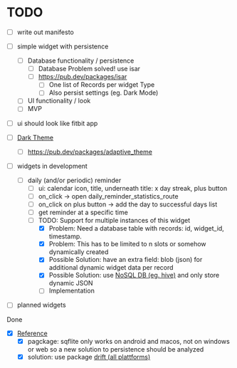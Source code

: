 # TODO

- [ ] write out manifesto

- [ ] simple widget with persistence
  - [ ] Database functionality / persistence
    - [ ] Database Problem solved! use isar
    - [ ] <https://pub.dev/packages/isar>
      - [ ] One list of Records per widget Type
      - [ ] Also persist settings (eg. Dark Mode)
  - [ ] UI functionality / look
  - [ ] MVP

- [ ] ui should look like fitbit app
- [ ] [Dark Theme](https://medium.flutterdevs.com/implement-dark-mode-in-flutter-using-provider-158925112bf9)
  - [ ] <https://pub.dev/packages/adaptive_theme>

- [ ] widgets in development
  - [ ] daily (and/or periodic) reminder
    - [ ] ui: calendar icon, title, underneath title: x day streak, plus button
    - [ ] on_click -> open daily_reminder_statistics_route
    - [ ] on_click on plus button -> add the day to successful days list
    - [ ] get reminder at a specific time
    - [ ] TODO: Support for multiple instances of this widget
      - [X] Problem: Need a database table with records: id, widget_id, timestamp.
      - [X] Problem: This has to be limited to n slots or somehow dynamically created
      - [X] Possible Solution: have an extra field: blob (json) for additional dynamic widget data per record
      - [X] Possible Solution: use [NoSQL DB (eg. hive)](https://pub.dev/packages/hive) and only store dynamic JSON
      - [ ] Implementation

- [ ] planned widgets

Done

- [X] [Reference](https://docs.flutter.dev/cookbook/persistence/sqlite)
  - [X] pagckage: sqflite only works on android and macos, not on windows or web so a new solution to persistence should be analyzed
  - [X] solution: use package [drift (all plattforms)](https://drift.simonbinder.eu/docs/getting-started/)
